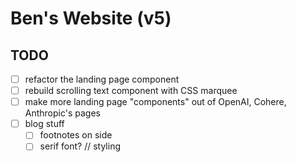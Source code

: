 # Ben's Website (v5)

## TODO
- [ ] refactor the landing page component
- [ ] rebuild scrolling text component with CSS marquee
- [ ] make more landing page "components" out of OpenAI, Cohere, Anthropic's pages
- [ ] blog stuff
  - [ ] footnotes on side
  - [ ] serif font? // styling